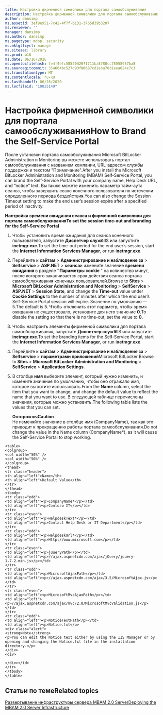 ```yaml
---
title: Настройка фирменной символики для портала самообслуживания
description: Настройка фирменной символики для портала самообслуживания
author: dansimp
ms.assetid: 3ef9e951-7c42-4f7f-b131-3765d39b3207
ms.reviewer: ''
manager: dansimp
ms.author: dansimp
ms.pagetype: mdop, security
ms.mktglfcycl: manage
ms.sitesec: library
ms.prod: w10
ms.date: 06/16/2016
ms.openlocfilehash: fe4f4efc5852042671711ba5780cc78055957ba8
ms.sourcegitcommit: 354664bc527d93f80687cd2eba70d1eea024c7c3
ms.translationtype: MT
ms.contentlocale: ru-RU
ms.lasthandoff: 06/26/2020
ms.locfileid: "10825149"
---
```

# <span data-ttu-id="54c6f-103">Настройка фирменной символики для портала самообслуживания</span><span class="sxs-lookup"><span data-stu-id="54c6f-103">How to Brand the Self-Service Portal</span></span>


<span data-ttu-id="54c6f-104">После установки портала самообслуживания Microsoft BitLocker Administration и Monitoring вы можете использовать портал самообслуживания с названием компании, URL-адресом службы поддержки и текстом "Примечание".</span><span class="sxs-lookup"><span data-stu-id="54c6f-104">After you install the Microsoft BitLocker Administration and Monitoring (MBAM) Self-Service Portal, you can brand the Self-Service Portal with your company name, Help Desk URL, and “notice” text.</span></span> <span data-ttu-id="54c6f-105">Вы также можете изменить параметр тайм-аута сеанса, чтобы завершить сеанс конечного пользователя по истечении определенного периода бездействия.</span><span class="sxs-lookup"><span data-stu-id="54c6f-105">You can also change the Session Timeout setting to make the end user’s session expire after a specified period of inactivity.</span></span>

**<span data-ttu-id="54c6f-106">Настройка времени ожидания сеанса и фирменной символики для портала самообслуживания</span><span class="sxs-lookup"><span data-stu-id="54c6f-106">To set the session time-out and branding for the Self-Service Portal</span></span>**

1.  <span data-ttu-id="54c6f-107">Чтобы установить время ожидания для сеанса конечного пользователя, запустите **Диспетчер служб**IIS или запустите **inetmgr.exe**.</span><span class="sxs-lookup"><span data-stu-id="54c6f-107">To set the time-out period for the end user’s session, start the **Internet Information Services Manager**, or run **inetmgr.exe**.</span></span>

2.  <span data-ttu-id="54c6f-108">Перейдите к **сайтам** &gt; **Администрирование и наблюдение за** &gt; **Selfservice** &gt; **ASP.NET** &gt; **сеанса**и измените значение **времени ожидания** в разделе **"Параметры cookie** " на количество минут, после которого заканчивается срок действия сеанса портала самообслуживания конечных пользователей.</span><span class="sxs-lookup"><span data-stu-id="54c6f-108">Browse to **Sites** &gt; **Microsoft BitLocker Administration and Monitoring** &gt; **SelfService** &gt; **ASP.NET** &gt; **Session State**, and change the **Time-out** value under **Cookie Settings** to the number of minutes after which the end user’s Self-Service Portal session will expire.</span></span> <span data-ttu-id="54c6f-109">Значение по умолчанию — 5.</span><span class="sxs-lookup"><span data-stu-id="54c6f-109">The default is 5.</span></span> <span data-ttu-id="54c6f-110">Чтобы отключить этот параметр, чтобы время ожидания не существовало, установите для него значение **0**.</span><span class="sxs-lookup"><span data-stu-id="54c6f-110">To disable the setting so that there is no time-out, set the value to **0**.</span></span>

3.  <span data-ttu-id="54c6f-111">Чтобы настроить элементы фирменной символики для портала самообслуживания, запустите **Диспетчер служб**IIS или запустите **inetmgr.exe**.</span><span class="sxs-lookup"><span data-stu-id="54c6f-111">To set the branding items for the Self-Service Portal, start the **Internet Information Services Manager**, or run **inetmgr.exe**.</span></span>

4.  <span data-ttu-id="54c6f-112">Перейдите к **сайтам** &gt; **Администрирование и наблюдение за** &gt; **Selfservice** &gt; **параметрами приложений**Microsoft BitLocker.</span><span class="sxs-lookup"><span data-stu-id="54c6f-112">Browse to **Sites** &gt; **Microsoft BitLocker Administration and Monitoring** &gt; **SelfService** &gt; **Application Settings**.</span></span>

5.  <span data-ttu-id="54c6f-113">В столбце **имя** выберите элемент, который нужно изменить, и измените значение по умолчанию, чтобы оно отражало имя, которое вы хотите использовать.</span><span class="sxs-lookup"><span data-stu-id="54c6f-113">From the **Name** column, select the item that you want to change, and change the default value to reflect the name that you want to use.</span></span> <span data-ttu-id="54c6f-114">В следующей таблице перечислены значения, которые можно установить.</span><span class="sxs-lookup"><span data-stu-id="54c6f-114">The following table lists the values that you can set.</span></span>

    **<span data-ttu-id="54c6f-115">Осторожны</span><span class="sxs-lookup"><span data-stu-id="54c6f-115">Caution</span></span>**  
    <span data-ttu-id="54c6f-116">Не изменяйте значение в столбце имя (CompanyName), так как это приводит к прекращению работы портала самообслуживания.</span><span class="sxs-lookup"><span data-stu-id="54c6f-116">Do not change the value in the Name column (CompanyName\*), as it will cause the Self-Service Portal to stop working.</span></span>



~~~
<table>
<colgroup>
<col width="50%" />
<col width="50%" />
</colgroup>
<thead>
<tr class="header">
<th align="left">Name</th>
<th align="left">Default Value</th>
</tr>
</thead>
<tbody>
<tr class="odd">
<td align="left"><p>CompanyName*</p></td>
<td align="left"><p>Contoso IT</p></td>
</tr>
<tr class="even">
<td align="left"><p>HelpdeskText*</p></td>
<td align="left"><p>Contact Help Desk or IT Department</p></td>
</tr>
<tr class="odd">
<td align="left"><p>HelpdeskUrl*</p></td>
<td align="left"><p>Http://www.microsoft.com</p></td>
</tr>
<tr class="even">
<td align="left"><p>jQueryPath</p></td>
<td align="left"><p>//ajax.aspnetcdn.com/ajax/jQuery/jquery-1.7.2.min.js</p></td>
</tr>
<tr class="odd">
<td align="left"><p>MicrosoftAjaxPath</p></td>
<td align="left"><p>//ajax.aspnetcdn.com/ajax/3.5/MicrosoftAjax.js</p></td>
</tr>
<tr class="even">
<td align="left"><p>MicrosoftMvcAjaxPath</p></td>
<td align="left"><p>//ajax.aspnetcdn.com/ajax/mvc/2.0/MicrosoftMvcValidation.js</p></td>
</tr>
<tr class="odd">
<td align="left"><p>NoticeTextPath</p></td>
<td align="left"><p>Notice.txt</p>
<div class="alert">
<strong>Note</strong>  
<p>You can edit the Notice text either by using the IIS Manager or by opening and changing the Notice.txt file in the installation directory.</p>
</div>
<div>

</div></td>
</tr>
</tbody>
</table>
~~~



## <span data-ttu-id="54c6f-117">Статьи по теме</span><span class="sxs-lookup"><span data-stu-id="54c6f-117">Related topics</span></span>


[<span data-ttu-id="54c6f-118">Развертывание инфраструктуры сервера MBAM 2.0 Server</span><span class="sxs-lookup"><span data-stu-id="54c6f-118">Deploying the MBAM 2.0 Server Infrastructure</span></span>](deploying-the-mbam-20-server-infrastructure-mbam-2.md)









